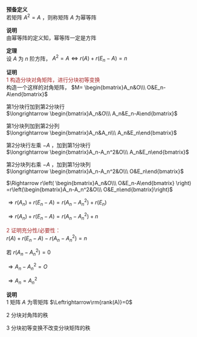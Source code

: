 **预备定义**    
若矩阵 $A^2=A$ ，则称矩阵 $A$ 为幂等阵    
    
**说明**    
由幂等阵的定义知，幂等阵一定是方阵    
    
**定理**    
设 $A$ 为 $n$ 阶方阵， $A^2=A\Leftrightarrow r(A)+r(E_n-A)=n$     
    
**证明**    
<font color=brown>1 构造分块对角矩阵，进行分块初等变换</font>    
构造一个这样的对角矩阵， $M=    
\begin{bmatrix}A_n&O\\\ O&E_n-A\end{bmatrix}$     
    
第1分块行加到第2分块行    
 $\longrightarrow    
\begin{bmatrix}A_n&O\\\     
A_n&E_n-A\end{bmatrix}$     
    
第1分块列加到第2分列    
 $\longrightarrow    
\begin{bmatrix}A_n&A_n\\\     
A_n&E_n\end{bmatrix}$     
    
第2分块行左乘 $-A$ ，加到第1分块行    
 $\longrightarrow    
\begin{bmatrix}A_n-A_n^2&O\\\     
A_n&E_n\end{bmatrix}$     
    
第2分块列右乘 $-A$ ，加到第1分块列    
 $\longrightarrow    
\begin{bmatrix}A_n-A_n^2&O\\\     
O&E_n\end{bmatrix}$     
    
    
 $\Rightarrow r\left(    
\begin{bmatrix}A_n&O\\\ O&E_n-A\end{bmatrix}    
\right)    
=r\left(\begin{bmatrix}A_n-A_n^2&O\\\     
O&E_n\end{bmatrix}\right)$     
    
 $\Rightarrow r(A_n)+r(E_n-A)    
=r(A_n-A_n^2)+r(E_n)$     
    
 $\Rightarrow r(A_n)+r(E_n-A)=r(A_n-A_n^2)+n$     
    
<font color=brown>2 证明充分性/必要性：</font>    
 $r(A)+r(E_n-A)-r(A_n-A_n^2)=n$     
    
若 $r(A_n-A_n^2)=0$     
    
 $\Rightarrow A_n-A_n^2=O$     
    
 $\Rightarrow A_n=A_n^2$     
    
**说明**    
1 矩阵 $A$ 为零矩阵 $\Leftrightarrow\rm{rank(A)}=0$     
    
2 分块对角阵的秩    
    
3 分块初等变换不改变分块矩阵的秩    

